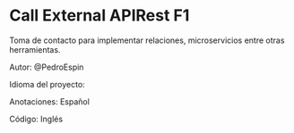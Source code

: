 # Call External APIRest F1 
Toma de contacto para implementar relaciones, microservicios entre otras herramientas.

Autor: @PedroEspin


Idioma del proyecto:

Anotaciones: Español

Código: Inglés
